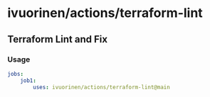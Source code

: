 # ivuorinen/actions/terraform-lint

## Terraform Lint and Fix

### Usage

```yaml
jobs:
    job1:
        uses: ivuorinen/actions/terraform-lint@main
```
